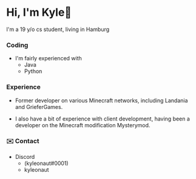 
# Hi, I'm Kyle👋
I'm a 19 y/o cs student, living in Hamburg



### Coding
- I'm fairly experienced with
  - Java
  - Python
 
 ### Experience
  - Former developer on various Minecraft networks, including Landania and GrieferGames.

 - I also have a bit of experience with client development, having been a developer on the Minecraft modification Mysterymod.
 ### ✉️ Contact
 - Discord
   - (kyleonaut#0001)
   - kyleonaut
